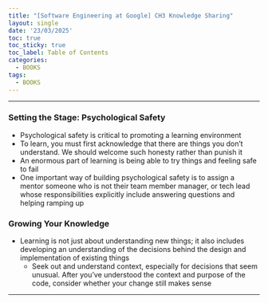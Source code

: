 ```yaml
---
title: "[Software Engineering at Google] CH3 Knowledge Sharing"
layout: single
date: '23/03/2025'
toc: true
toc_sticky: true
toc_label: Table of Contents
categories:
  - BOOKS
tags:
  - BOOKS
---
```


---

### Setting the Stage: Psychological Safety
* Psychological safety is critical to promoting a learning environment
* To learn, you must first acknowledge that there are things you don’t understand. We should welcome such honesty rather than punish it
* An enormous part of learning is being able to try things and feeling safe to fail
* One important way of building psychological safety is to assign a mentor someone who is not their team member manager, or tech lead whose responsibilities explicitly include answering questions and helping ramping up

### Growing Your Knowledge
* Learning is not just about understanding new things; it also includes developing an understanding of the decisions behind the design and implementation of existing things
    * Seek out and understand context, especially for decisions that seem unusual. After you’ve understood the context and purpose of the code, consider whether your change still makes sense

---
